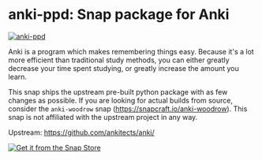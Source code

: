 # anki-ppd: Snap package for Anki

[![anki-ppd](https://snapcraft.io/anki-ppd/badge.svg)](https://snapcraft.io/anki-ppd)

Anki is a program which makes remembering things easy. Because it's a lot
more efficient than traditional study methods, you can either greatly
decrease your time spent studying, or greatly increase the amount you learn.

This snap ships the upstream pre-built python package with as few changes as possible.
If you are looking for actual builds from source, consider the `anki-woodrow` snap (https://snapcraft.io/anki-woodrow).
This snap is not affiliated with the upstream project in any way.

Upstream: https://github.com/ankitects/anki/

[![Get it from the Snap Store](https://snapcraft.io/static/images/badges/en/snap-store-black.svg)](https://snapcraft.io/anki-ppd)
